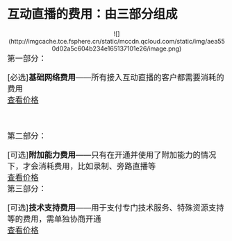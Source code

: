 # 互动直播的费用：由三部分组成
<div style="width:auto;text-align:center">
![](http://imgcache.tce.fsphere.cn/static/mccdn.qcloud.com/static/img/aea550d02a5c604b234e165137101e26/image.png)
</div>
<font size=4>
第一部分：

[必选]**基础网络费用**——所有接入互动直播的客户都需要消耗的费用</br>
[查看价格](http://tce.fsphere.cn/doc/product/268/5128)

</br>

第二部分：

[可选]**附加能力费用**——只有在开通并使用了附加能力的情况下，才会消耗费用，比如录制、旁路直播等</br>
[查看价格](http://tce.fsphere.cn/doc/product/268/5129)
</br>
第三部分：

[可选]**技术支持费用**——用于支付专门技术服务、特殊资源支持等的费用，需单独协商开通</br>
[查看价格](http://tce.fsphere.cn/doc/product/268/5130)

</br>


